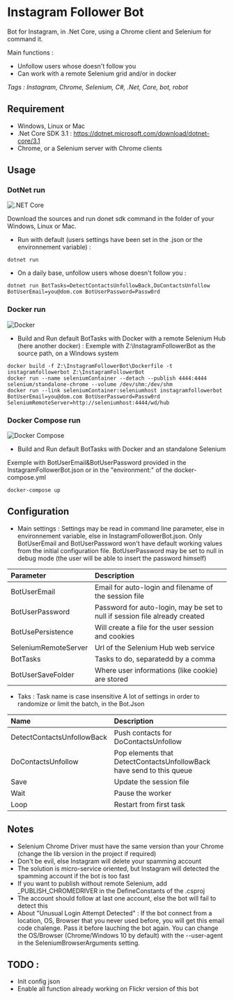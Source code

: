 # Instagram Follower Bot

Bot for Instagram, in .Net Core, using a Chrome client and Selenium for command it.

Main functions :
- Unfollow users whose doesn't follow you
- Can work with a remote Selenium grid and/or in docker

*Tags	: Instagram, Chrome, Selenium, C#, .Net, Core, bot, robot*

## Requirement

- Windows, Linux or Mac
- .Net Core SDK 3.1 : https://dotnet.microsoft.com/download/dotnet-core/3.1
- Chrome, or a Selenium server with Chrome clients

## Usage

### DotNet run
![.NET Core](https://github.com/smf33/InstagramFollowerBot/workflows/.NET%20Core/badge.svg)

Download the sources and run donet sdk command in the folder of your Windows, Linux or Mac.

- Run with default (users settings have been set in the .json or the environnement variable) :
```
dotnet run
```

- On a daily base, unfollow users whose doesn't follow you :
```
dotnet run BotTasks=DetectContactsUnfollowBack,DoContactsUnfollow BotUserEmail=you@dom.com BotUserPassword=Passw0rd
```

### Docker run
![Docker](https://github.com/smf33/InstagramFollowerBot/workflows/Docker/badge.svg)

- Build and Run default BotTasks with Docker with a remote Selenium Hub (here another docker) :
Exemple with Z:\InstagramFollowerBot as the source path, on a Windows system
```
docker build -f Z:\InstagramFollowerBot\Dockerfile -t instagramfollowerbot Z:\InstagramFollowerBot
docker run --name seleniumContainer --detach --publish 4444:4444 selenium/standalone-chrome --volume /dev/shm:/dev/shm 
docker run --link seleniumContainer:seleniumhost instagramfollowerbot BotUserEmail=you@dom.com BotUserPassword=Passw0rd SeleniumRemoteServer=http://seleniumhost:4444/wd/hub
```

### Docker Compose run
![Docker Compose](https://github.com/smf33/InstagramFollowerBot/workflows/Docker%20Compose/badge.svg)

- Build and Run default BotTasks with Docker and an standalone Selenium

Exemple with BotUserEmail&BotUserPassword provided in the InstagramFollowerBot.json or in the "environment:" of the docker-compose.yml
```
docker-compose up
```

## Configuration
- Main settings :
Settings may be read in command line parameter, else in environnement variable, else in InstagramFollowerBot.json.
Only BotUserEmail and BotUserPassword won't have default working values from the initial configuration file.
BotUserPassword may be set to null in debug mode (the user will be able to insert the password himself)

| Parameter | Description |
| :-------- | :---------- |
| BotUserEmail | Email for auto-login and filename of the session file |
| BotUserPassword | Password for auto-login, may be set to null if session file already created |
| BotUsePersistence | Will create a file for the user session and cookies |
| SeleniumRemoteServer | Url of the Selenium Hub web service |
| BotTasks | Tasks to do, separatedd by a comma |
| BotUserSaveFolder | Where user informations (like cookie) are stored |

- Taks :
Task name is case insensitive
A lot of settings in order to randomize or limit the batch, in the Bot.Json

| Name | Description |
| :--- | :---------- |
| DetectContactsUnfollowBack | Push contacts for DoContactsUnfollow |
| DoContactsUnfollow | Pop elements that DetectContactsUnfollowBack have send to this queue |
| Save | Update the session file |
| Wait | Pause the worker |
| Loop | Restart from first task |

## Notes
- Selenium Chrome Driver must have the same version than your Chrome (change the lib version in the project if required)
- Don't be evil, else Instagram will delete your spamming account
- The solution is micro-service oriented, but Instagram will detected the spamming account if the bot is too fast
- If you want to publish without remote Selenium, add _PUBLISH_CHROMEDRIVER in the DefineConstants of the .csproj
- The account should follow at last one account, else the bot will fail to detect this
- About "Unusual Login Attempt Detected" : If the bot connect from a location, OS, Browser that you never used before, you will get this email code chalenge. Pass it before lauching the bot again. You can change the OS/Browser (Chrome/Windows 10 by default) with the --user-agent in the SeleniumBrowserArguments setting.
## TODO :
- Init config json
- Enable all function already working on Flickr version of this bot